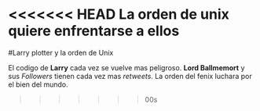 <<<<<<< HEAD
La orden de unix quiere enfrentarse a ellos 
=======
#Larry plotter y la orden de Unix

El codigo de **Larry** cada vez se vuelve mas peligroso.
**Lord Ballmemort** y sus *Followers* tienen cada vez mas *retweets*.
La orden del fenix luchara por el bien del mundo.

>>>>>>> 00s
